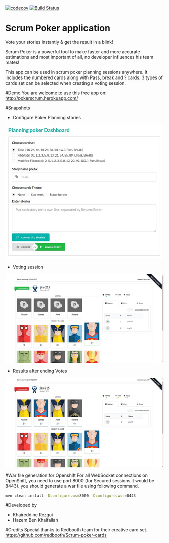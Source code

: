 [![codecov](https://codecov.io/gh/Hazem-Ben-Khalfallah/scrum-poker-planning/branch/master/graph/badge.svg)](https://codecov.io/gh/Hazem-Ben-Khalfallah/scrum-poker-planning) [![Build Status](https://travis-ci.org/Hazem-Ben-Khalfallah/scrum-poker-planning.svg?branch=master)](https://travis-ci.org/Hazem-Ben-Khalfallah/scrum-poker-planning)

# Scrum Poker application
Vote your stories instantly & get the result in a blink!

Scrum Poker is a powerful tool to make faster and more accurate estimations and most important of all, no developer influences his team mates!

This app can be used in scrum poker planning sessions anywhere. It includes the numbered cards along with Pass, break and ? cards. 3 types of cards set can be selected when creating a voting session.

#Demo
You are welcome to use this free app on: 
http://pokerscrum.herokuapp.com/

#Snapshots
- Configure Poker Planning stories

![Configuration dashboard](./snapshots/planning-poker-configuration.jpg)

- Voting session

![Voting on a Story](./snapshots/voting.jpg)

- Results after ending Votes

![Display results](./snapshots/vote-end.jpg)

#War file generation for Openshift
For all WebSocket connections on OpenShift, you need to use port 8000 (for Secured sessions it would be 8443).
you should generate a war file using following command.
```bash
mvn clean install -Dconfigure.ws=8000 -Dconfigure.wss=8443
```

#Developed by
- Khaireddine Rezgui
- Hazem Ben Khalfallah

#Credits
Special thanks to Redbooth team for their creative card set.
https://github.com/redbooth/Scrum-poker-cards